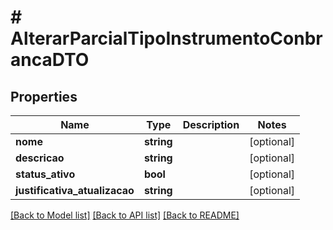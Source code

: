 # # AlterarParcialTipoInstrumentoConbrancaDTO

## Properties

Name | Type | Description | Notes
------------ | ------------- | ------------- | -------------
**nome** | **string** |  | [optional]
**descricao** | **string** |  | [optional]
**status_ativo** | **bool** |  | [optional]
**justificativa_atualizacao** | **string** |  | [optional]

[[Back to Model list]](../../README.md#models) [[Back to API list]](../../README.md#endpoints) [[Back to README]](../../README.md)
